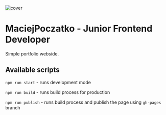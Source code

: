 ![cover](https://MaciejPoczatko.github.io/og.png)

# MaciejPoczatko - Junior Frontend Developer

Simple portfolio webside.


## Available scripts

`npm run start` - runs development mode

`npm run build` - runs build process for production

`npm run publish` - runs build process and publish the page using `gh-pages` branch

